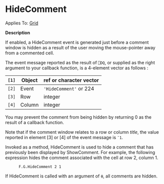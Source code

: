 



<h1 class="heading"><span class="name">HideComment</span></h1>

Applies To: [Grid](../a-z/grid.md)


**Description**


If enabled, a HideComment event is generated just before a comment window is hidden as a result of the user moving the mouse-pointer away from a commented cell.


The event message reported as the result of `⎕DQ`, or supplied as the right argument to your callback function, is a 4-element vector as follows :


| `[1]` | Object | ref or character vector |
| --- | --- | ---  |
| `[2]` | Event | `'HideComment'` or 224 |
| `[3]` | Row | integer |
| `[4]` | Column | integer |


You may prevent the comment from being hidden by returning 0 as the result of a callback function.


Note that if the comment window relates to a row or column *title*, the value reported in element [3] or [4] of the event message is `¯1`.


Invoked as a method, HideComment is used to hide a comment that has previously been displayed by ShowComment. For example, the following expression hides the comment associated with the cell at row 2, column 1.
```apl
      F.G.HideComment 2 1
```


If HideComment is called with an argument of `⍬`, all comments are hidden.


